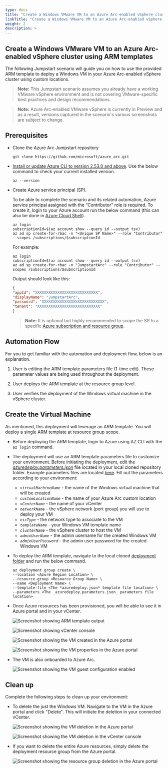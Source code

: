 ```yaml
---
type: docs
title: "Create a Windows VMware VM to an Azure Arc-enabled vSphere cluster using ARM templates"
linkTitle: "Create a Windows VMware VM to an Azure Arc-enabled vSphere cluster using ARM templates"
weight: 2
description: >
---
```


## Create a Windows VMware VM to an Azure Arc-enabled vSphere cluster using ARM templates

The following Jumpstart scenario will guide you on how to use the provided ARM template to deploy a Windows VM in your Azure Arc-enabled vSphere cluster using custom locations.

> **Note:**  This Jumpstart scenario assumes you already have a working VMware vSphere environment and is not covering VMware-specific best practices and design recommendations.

> **Note:** Azure Arc-enabled VMware vSphere is currently in Preview and as a result, versions captured in the scenario's various screenshots are subject to change.

## Prerequisites

- Clone the Azure Arc Jumpstart repository

    ```shell
    git clone https://github.com/microsoft/azure_arc.git
    ```

- [Install or update Azure CLI to version 2.53.0 and above](https://learn.microsoft.com/cli/azure/install-azure-cli?view=azure-cli-latest). Use the below command to check your current installed version.

  ```shell
  az --version
  ```

- Create Azure service principal (SP).

    To be able to complete the scenario and its related automation, Azure service principal assigned with the “Contributor” role is required. To create it, login to your Azure account run the below command (this can also be done in [Azure Cloud Shell](https://shell.azure.com/)).

    ```shell
    az login
    subscriptionId=$(az account show --query id --output tsv)
    az ad sp create-for-rbac -n "<Unique SP Name>" --role "Contributor" --scopes /subscriptions/$subscriptionId
    ```

    For example:

    ```shell
    az login
    subscriptionId=$(az account show --query id --output tsv)
    az ad sp create-for-rbac -n "JumpstartArc" --role "Contributor" --scopes /subscriptions/$subscriptionId
    ```

    Output should look like this:

    ```json
    {
    "appId": "XXXXXXXXXXXXXXXXXXXXXXXXXXXX",
    "displayName": "JumpstartArc",
    "password": "XXXXXXXXXXXXXXXXXXXXXXXXXXXX",
    "tenant": "XXXXXXXXXXXXXXXXXXXXXXXXXXXX"
    }
    ```

    > **Note:** It is optional but highly recommended to scope the SP to a specific [Azure subscription and resource group](https://learn.microsoft.com/cli/azure/ad/sp?view=azure-cli-latest).

## Automation Flow

For you to get familiar with the automation and deployment flow, below is an explanation.

1. User is editing the ARM template parameters file (1-time edit). These parameter values are being used throughout the deployment.

2. User deploys the ARM template at the resource group level.

3. User verifies the deployment of the Windows virtual machine in the vSphere cluster.

## Create the Virtual Machine

As mentioned, this deployment will leverage an ARM template. You will deploy a single ARM template at resource group scope.

- Before deploying the ARM template, login to Azure using AZ CLI with the ```az login``` command.

- The deployment will use an ARM template parameters file to customize your environment. Before initiating the deployment, edit the [_azuredeploy.parameters.json_](https://github.com/microsoft/azure_arc/blob/main/azure_arc_vsphere_jumpstart/vmware_arm_template_win/azuredeploy.parameters.json) file located in your local cloned repository folder. Example parameters files are located [here](https://github.com/microsoft/azure_arc/blob/main/azure_arc_vsphere_jumpstart/vmware_arm_template_win/azuredeploy.example.parameters.json). Fill out the parameters according to your environment:

  - _`virtualMachineName`_ - the name of the Windows virtual machine that will be created
  - _`customLocationName`_ - the name of your Azure Arc custom location
  - _`vCenterName`_ - the name of your vCenter
  - _`networkName`_ - the vSphere network (port group) you will use to deploy your VM
  - _`nicType`_ - the network type to associate to the VM
  - _`templateName`_ - your Windows VM template name
  - _`clusterName`_ - the vSphere cluster to host the VM
  - _`adminUserName`_ - the admin username for the created Windows VM
  - _`adminUserPassword`_ - the admin user password for the created Windows VM
  
- To deploy the ARM template, navigate to the local cloned [deployment folder](https://github.com/microsoft/azure_arc/blob/main/azure_arc_vsphere_jumpstart/vmware_arm_template_win/) and run the below command.

    ```shell
    az deployment group create \
    --location <Azure Region Location> \
    --resource-group <Resource Group Name> \
    --name <Deployment Name> \
    --template-file <The *azuredeploy.json* template file location> \
    --parameters <The _azuredeploy.parameters.json_ parameters file location>
    ```

- Once Azure resources has been provisioned, you will be able to see it in Azure portal and in your vCenter.

    ![Screenshot showing ARM template output](./01.jpg)

    ![Screenshot showing vCenter console](./02.jpg)

    ![Screenshot showing the VM created in the Azure portal](./03.jpg)

    ![Screenshot showing the VM properties in the Azure portal](./04.jpg)

- The VM is also onboarded to Azure Arc.

    ![Screenshot showing the VM guest configuration enabled](./05.jpg)

## Clean up

Complete the following steps to clean up your environment:

- To delete the just the Windows VM. Navigate to the VM in the Azure portal and click "Delete". This will initiate the deletion in your connected vCenter.

    ![Screenshot showing the VM deletion in the Azure portal](./06.jpg)

    ![Screenshot showing the VM deletion in the vCenter console](./07.jpg)

- If you want to delete the entire Azure resources, simply delete the deployment resource group from the Azure portal.

    ![Screenshot showing the resource group deletion in the Azure portal](./08.jpg)
